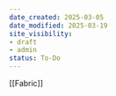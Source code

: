 ```yaml
---
date_created: 2025-03-05
date_modified: 2025-03-19
site_visibility: 
- draft
- admin
status: To-Do
---
```


[[Fabric]]

